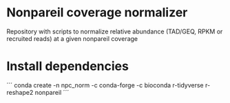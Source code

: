# Nonpareil coverage normalizer
Repository with scripts to normalize relative abundance (TAD/GEQ, RPKM or recruited reads) at a given nonpareil coverage

# Install dependencies
´´´
conda create -n npc_norm -c conda-forge -c bioconda r-tidyverse r-reshape2 nonpareil
´´´
